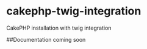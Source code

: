 cakephp-twig-integration
========================

CakePHP installation with twig integration

##Documentation coming soon
